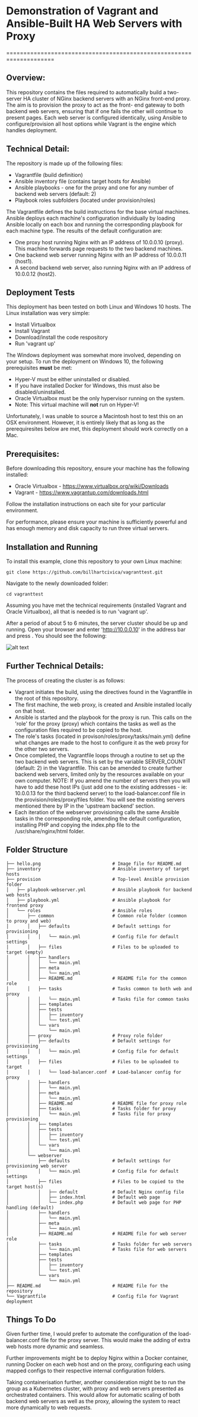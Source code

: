 # Demonstration of Vagrant and Ansible-Built HA Web Servers with Proxy
====================================================================

## Overview:

This repository contains the files required to automatically build a two-server HA cluster of NGinx
backend servers with an NGinx front-end proxy. The aim is to provision the proxy to act as the front-
end gateway to both backend web servers, ensuring that if one fails the other will continue to present
pages. Each web server is configured identically, using Ansible to configure/provision all host options
while Vagrant is the engine which handles deployment.

## Technical Detail:

The repository is made up of the following files:

- Vagrantfile (build definition)
- Ansible inventory file (contains target hosts for Ansible)
- Ansible playbooks - one for the proxy and one for any number of backend web servers (default: 2)
- Playbook roles subfolders (located under provision/roles)

The Vagrantfile defines the build instructions for the base virtual machines. Ansible deploys each
machine's configuration individually by loading Ansible locally on each box and running the corresponding
playbook for each machine type. The results of the default configuration are:

- One proxy host running Nginx with an IP address of 10.0.0.10 (proxy). This machine forwards page requests
  to the two backend machines.
- One backend web server running Nginx with an IP address of 10.0.0.11 (host1).
- A second backend web server, also running Nginx with an IP address of 10.0.0.12 (host2).

## Deployment Tests
This deployment has been tested on both Linux and Windows 10 hosts. The Linux installation was very simple:

- Install Virtualbox
- Install Vagrant
- Download/install the code respository
- Run 'vagrant up'

The Windows deployment was somewhat more involved, depending on your setup. To run the deployment on
Windows 10, the following prerequisites **must** be met:

- Hyper-V must be either uninstalled or disabled.
- If you have installed Docker for Windows, this must also be disabled/uninstalled.
- Oracle Virtualbox must be the only hypervisor running on the system.
- Note: This virtual machine will **not** run on Hyper-V!

Unfortunately, I was unable to source a Macintosh host to test this on an OSX environment. However, it is
entirely likely that as long as the prerequiresites below are met, this deployment should work correctly on 
a Mac.

## Prerequisites:

Before downloading this repository, ensure your machine has the following installed:

- Oracle Virtualbox - https://www.virtualbox.org/wiki/Downloads
- Vagrant - https://www.vagrantup.com/downloads.html

Follow the installation instructions on each site for your particular environment.

For performance, please ensure your machine is sufficiently powerful and has enough memory and disk 
capacity to run three virtual servers.

## Installation and Running

To install this example, clone this repository to your own Linux machine:

``` 
git clone https://github.com/billhartcivica/vagranttest.git
```

Navigate to the newly downloaded folder:
```
cd vagranttest
```

Assuming you have met the technical requirements (installed Vagrant and Oracle Virtualbox), all that is 
needed is to run 'vagrant up'.

After a period of about 5 to 6 minutes, the server cluster should be up and running. Open your browser
and enter 'http://10.0.0.10' in the address bar and press <enter>. You should see the following:

![alt text](./hello.png)
 
## Further Technical Details:

The process of creating the cluster is as follows:

- Vagrant initiates the build, using the directives found in the Vagrantfile in the root of this repository.
- The first machine, the web proxy, is created and Ansible installed locally on that host.
- Ansible is started and the playbook for the proxy is run. This calls on the 'role' for the proxy (proxy)
  which contains the tasks as well as the configuration files required to be copied to the host.
- The role's tasks (located in provison/roles/proxy/tasks/main.yml) define what changes are made to the
  host to configure it as the web proxy for the other two servers.
- Once completed, the Vagrantfile loops through a routine to set up the two backend web servers. This is set
  by the variable SERVER_COUNT (default: 2) in the Vagrantfile. This can be amended to create further backend
  web servers, limited only by the resources available on your own computer. NOTE: If you amend the number of
  servers then you will have to add these host IPs (just add one to the existing addresses - ie: 10.0.0.13 for
  the third backend server) to the load-balancer.conf file in the provision/roles/proxy/files folder. You will
  see the existing servers mentioned there by IP in the 'upstream backend' section.
- Each iteration of the webserver provisioning calls the same Ansible tasks in the corresponding role,
  amending the default configuration,  installing PHP and copying the index.php file to the /usr/share/nginx/html
  folder. 

## Folder Structure

```
├── hello.png                           # Image file for README.md
├── inventory                           # Ansible inventory of target hosts
├── provision                           # Top-level Ansible provision folder
│   ├── playbook-webserver.yml          # Ansible playbook for backend web hosts
│   ├── playbook.yml                    # Ansible playbook for frontend proxy
│   └── roles                           # Ansible roles
│       ├── common                      # Common role folder (common to proxy and web)
│       │   ├── defaults                # Default settings for provisioning
│       │   │   └── main.yml            # Config file for default settings
│       │   ├── files                   # Files to be uploaded to target (empty)
│       │   ├── handlers
│       │   │   └── main.yml
│       │   ├── meta
│       │   │   └── main.yml
│       │   ├── README.md               # README file for the common role
│       │   ├── tasks                   # Tasks common to both web and proxy
│       │   │   └── main.yml            # Tasks file for common tasks
│       │   ├── templates
│       │   ├── tests
│       │   │   ├── inventory
│       │   │   └── test.yml
│       │   └── vars
│       │       └── main.yml
│       ├── proxy                       # Proxy role folder
│       │   ├── defaults                # Default settings for provisioning
│       │   │   └── main.yml            # Config file for default settings
│       │   ├── files                   # Files to be uploaded to target
│       │   │   └── load-balancer.conf  # Load-balancer config for proxy
│       │   ├── handlers
│       │   │   └── main.yml
│       │   ├── meta
│       │   │   └── main.yml
│       │   ├── README.md               # README file for proxy role
│       │   ├── tasks                   # Tasks folder for proxy
│       │   │   └── main.yml            # Tasks file for proxy provisioning
│       │   ├── templates
│       │   ├── tests
│       │   │   ├── inventory
│       │   │   └── test.yml
│       │   └── vars
│       │       └── main.yml
│       └── webserver
│           ├── defaults                # Default settings for provisioning web server
│           │   └── main.yml            # Config file for default settings
│           ├── files                   # Files to be copied to the target host(s)
│           │   ├── default             # Default Nginx config file
│           │   ├── index.html          # Default web page
│           │   └── index.php           # Default web page for PHP handling (default)
│           ├── handlers
│           │   └── main.yml
│           ├── meta
│           │   └── main.yml
│           ├── README.md               # README file for web server role
│           ├── tasks                   # Tasks folder for web servers
│           │   └── main.yml            # Tasks file for web servers
│           ├── templates
│           ├── tests
│           │   ├── inventory
│           │   └── test.yml
│           └── vars
│               └── main.yml
├── README.md                           # README file for the repository
└── Vagrantfile                         # Config file for Vagrant deployment
```

## Things To Do

Given further time, I would prefer to automate the configuration of the load-balancer.conf file for the proxy
server. This would make the adding of extra web hosts more dynamic and seamless.

Further improvements might be to deploy Nginx within a Docker container, running Docker on each web host and
on the proxy, configuring each using mapped configs to their respective internal configuration folders.

Taking containerisation further, another consideration might be to run the group as a Kubernetes cluster, with 
proxy and web servers presented as orchestrated containers. This would allow for automatic scaling of both
backend web servers as well as the proxy, allowing the system to react more dynamically to web requests.
 

